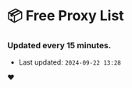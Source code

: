 # :package: Free Proxy List
### Updated every 15 minutes.

- Last updated: `2024-09-22 13:28`

:heart:
